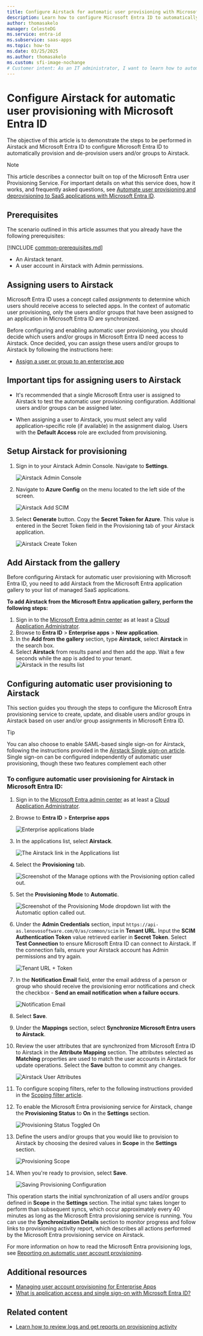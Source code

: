 ```yaml
---
title: Configure Airstack for automatic user provisioning with Microsoft Entra ID
description: Learn how to configure Microsoft Entra ID to automatically provision and de-provision user accounts to Airstack.
author: thomasakelo
manager: CelesteDG
ms.service: entra-id
ms.subservice: saas-apps
ms.topic: how-to
ms.date: 03/25/2025
ms.author: thomasakelo
ms.custom: sfi-image-nochange
# Customer intent: As an IT administrator, I want to learn how to automatically provision and deprovision user accounts from Microsoft Entra ID to Airstack so that I can streamline the user management process and ensure that users have the appropriate access to Airstack.
---
```


# Configure Airstack for automatic user provisioning with Microsoft Entra ID

The objective of this article is to demonstrate the steps to be performed in Airstack and Microsoft Entra ID to configure Microsoft Entra ID to automatically provision and de-provision users and/or groups to Airstack.

> [!NOTE]
> This article describes a connector built on top of the Microsoft Entra user Provisioning Service. For important details on what this service does, how it works, and frequently asked questions, see [Automate user provisioning and deprovisioning to SaaS applications with Microsoft Entra ID](~/identity/app-provisioning/user-provisioning.md).
>

## Prerequisites

The scenario outlined in this article assumes that you already have the following prerequisites:

[!INCLUDE [common-prerequisites.md](~/identity/saas-apps/includes/common-prerequisites.md)]
* An Airstack tenant.
* A user account in Airstack with Admin permissions.

## Assigning users to Airstack

Microsoft Entra ID uses a concept called *assignments* to determine which users should receive access to selected apps. In the context of automatic user provisioning, only the users and/or groups that have been assigned to an application in Microsoft Entra ID are synchronized.

Before configuring and enabling automatic user provisioning, you should decide which users and/or groups in Microsoft Entra ID need access to Airstack. Once decided, you can assign these users and/or groups to Airstack by following the instructions here:
* [Assign a user or group to an enterprise app](~/identity/enterprise-apps/assign-user-or-group-access-portal.md)

## Important tips for assigning users to Airstack

* It's recommended that a single Microsoft Entra user is assigned to Airstack to test the automatic user provisioning configuration. Additional users and/or groups can be assigned later.

* When assigning a user to Airstack, you must select any valid application-specific role (if available) in the assignment dialog. Users with the **Default Access** role are excluded from provisioning.

## Setup Airstack for provisioning

1. Sign in to your Airstack Admin Console. Navigate to **Settings**.

	![Airstack Admin Console](media/airstack-provisioning-tutorial/airstackadminmenu.png)

2.	Navigate to **Azure Config** on the menu located to the left side of the screen.

	![Airstack Add SCIM](media/airstack-provisioning-tutorial/azureconfig.png)

3.	Select **Generate** button. Copy the **Secret Token for Azure**. This value is entered in the Secret Token field in the Provisioning tab of your Airstack application.

	![Airstack Create Token](media/airstack-provisioning-tutorial/generatetoken.png)

## Add Airstack from the gallery

Before configuring Airstack for automatic user provisioning with Microsoft Entra ID, you need to add Airstack from the Microsoft Entra application gallery to your list of managed SaaS applications.

**To add Airstack from the Microsoft Entra application gallery, perform the following steps:**

1. Sign in to the [Microsoft Entra admin center](https://entra.microsoft.com) as at least a [Cloud Application Administrator](~/identity/role-based-access-control/permissions-reference.md#cloud-application-administrator).
1. Browse to **Entra ID** > **Enterprise apps** > **New application**.
1. In the **Add from the gallery** section, type **Airstack**, select **Airstack** in the search box.
1. Select **Airstack** from results panel and then add the app. Wait a few seconds while the app is added to your tenant.
	![Airstack in the results list](common/search-new-app.png)

## Configuring automatic user provisioning to Airstack 

This section guides you through the steps to configure the Microsoft Entra provisioning service to create, update, and disable users and/or groups in Airstack based on user and/or group assignments in Microsoft Entra ID.

> [!TIP]
> You can also choose to enable SAML-based single sign-on for Airstack, following the instructions provided in the [Airstack Single sign-on  article](./airstack-tutorial.md). Single sign-on can be configured independently of automatic user provisioning, though these two features complement each other

<a name='to-configure-automatic-user-provisioning-for-airstack-in-azure-ad'></a>

### To configure automatic user provisioning for Airstack in Microsoft Entra ID:

1. Sign in to the [Microsoft Entra admin center](https://entra.microsoft.com) as at least a [Cloud Application Administrator](~/identity/role-based-access-control/permissions-reference.md#cloud-application-administrator).
1. Browse to **Entra ID** > **Enterprise apps**

	![Enterprise applications blade](common/enterprise-applications.png)

1. In the applications list, select **Airstack**.

	![The Airstack link in the Applications list](common/all-applications.png)

3. Select the **Provisioning** tab.

	![Screenshot of the Manage options with the Provisioning option called out.](common/provisioning.png)

4. Set the **Provisioning Mode** to **Automatic**.

	![Screenshot of the Provisioning Mode dropdown list with the Automatic option called out.](common/provisioning-automatic.png)

5. Under the **Admin Credentials** section, input `https://api-as.lenovosoftware.com/0/as/common/scim` in **Tenant URL**. Input the **SCIM Authentication Token** value retrieved earlier in **Secret Token**. Select **Test Connection** to ensure Microsoft Entra ID can connect to Airstack. If the connection fails, ensure your Airstack account has Admin permissions and try again.

	![Tenant URL + Token](common/provisioning-testconnection-tenanturltoken.png)

6. In the **Notification Email** field, enter the email address of a person or group who should receive the provisioning error notifications and check the checkbox - **Send an email notification when a failure occurs**.

	![Notification Email](common/provisioning-notification-email.png)

7. Select **Save**.

8. Under the **Mappings** section, select **Synchronize Microsoft Entra users to Airstack**.

9. Review the user attributes that are synchronized from Microsoft Entra ID to Airstack in the **Attribute Mapping** section. The attributes selected as **Matching** properties are used to match the user accounts in Airstack for update operations. Select the **Save** button to commit any changes.

	![Airstack User Attributes](media/airstack-provisioning-tutorial/attributes.png)

10. To configure scoping filters, refer to the following instructions provided in the [Scoping filter  article](~/identity/app-provisioning/define-conditional-rules-for-provisioning-user-accounts.md).

11. To enable the Microsoft Entra provisioning service for Airstack, change the **Provisioning Status** to **On** in the **Settings** section.

	![Provisioning Status Toggled On](common/provisioning-toggle-on.png)

12. Define the users and/or groups that you would like to provision to Airstack by choosing the desired values in **Scope** in the **Settings** section.

	![Provisioning Scope](common/provisioning-scope.png)

13. When you're ready to provision, select **Save**.

	![Saving Provisioning Configuration](common/provisioning-configuration-save.png)

This operation starts the initial synchronization of all users and/or groups defined in **Scope** in the **Settings** section. The initial sync takes longer to perform than subsequent syncs, which occur approximately every 40 minutes as long as the Microsoft Entra provisioning service is running. You can use the **Synchronization Details** section to monitor progress and follow links to provisioning activity report, which describes all actions performed by the Microsoft Entra provisioning service on Airstack.

For more information on how to read the Microsoft Entra provisioning logs, see [Reporting on automatic user account provisioning](~/identity/app-provisioning/check-status-user-account-provisioning.md).

## Additional resources

* [Managing user account provisioning for Enterprise Apps](~/identity/app-provisioning/configure-automatic-user-provisioning-portal.md)
* [What is application access and single sign-on with Microsoft Entra ID?](~/identity/enterprise-apps/what-is-single-sign-on.md)

## Related content

* [Learn how to review logs and get reports on provisioning activity](~/identity/app-provisioning/check-status-user-account-provisioning.md)
